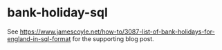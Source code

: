 # bank-holiday-sql

See https://www.jamescoyle.net/how-to/3087-list-of-bank-holidays-for-england-in-sql-format for the supporting blog post.
